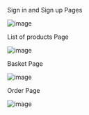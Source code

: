 
 

Sign in and Sign up Pages

![image](https://github.com/Yunus-Gunes/e-commerce-frontend/assets/71487722/43ffb7ef-ed3c-4dd8-9209-aab7248bea0c)

List of products Page

![image](https://github.com/Yunus-Gunes/e-commerce-frontend/assets/71487722/472f5e1d-c944-47cb-9e86-6b04aed68a46)

Basket Page

![image](https://github.com/Yunus-Gunes/e-commerce-frontend/assets/71487722/65430ee0-01f1-4add-b09d-ada607d636bd)

Order Page

![image](https://github.com/Yunus-Gunes/e-commerce-frontend/assets/71487722/22a36f1b-3009-44bd-9c50-4248288d4ce8)
